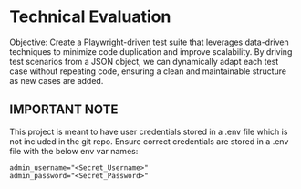 # Technical Evaluation
Objective: Create a Playwright-driven test suite that leverages data-driven techniques to minimize code duplication and improve scalability. By driving test scenarios from a JSON object, we can dynamically adapt each test case without repeating code, ensuring a clean and maintainable structure as new cases are added.

## IMPORTANT NOTE
This project is meant to have user credentials stored in a .env file which is not included in the git repo. Ensure correct credentials are stored in a .env file with the below env var names:
```
admin_username="<Secret_Username>"
admin_password="<Secret_Password>"
```
